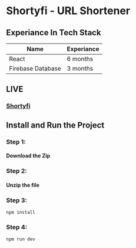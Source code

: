 # Shortyfi - URL Shortener

## Experiance In Tech Stack
| Name  | Experiance |
| ------|------------- |
| React | 6 months |
| Firebase Database | 3 months |

## LIVE
### [Shortyfi](https://shortyfi.web.app/)

## Install and Run the Project
### Step 1:
#### Download the Zip
### Step 2:
#### Unzip the file
### Step 3:
```
npm install
```
### Step 4:
```
npm run dev
```